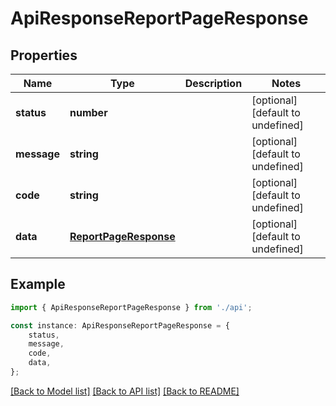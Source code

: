 # ApiResponseReportPageResponse


## Properties

Name | Type | Description | Notes
------------ | ------------- | ------------- | -------------
**status** | **number** |  | [optional] [default to undefined]
**message** | **string** |  | [optional] [default to undefined]
**code** | **string** |  | [optional] [default to undefined]
**data** | [**ReportPageResponse**](ReportPageResponse.md) |  | [optional] [default to undefined]

## Example

```typescript
import { ApiResponseReportPageResponse } from './api';

const instance: ApiResponseReportPageResponse = {
    status,
    message,
    code,
    data,
};
```

[[Back to Model list]](../README.md#documentation-for-models) [[Back to API list]](../README.md#documentation-for-api-endpoints) [[Back to README]](../README.md)
